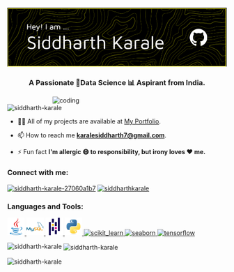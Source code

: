 ![Logo](https://github.com/siddharth-karale/siddharth-karale/blob/main/Yellow%20Banner.png)
<!-- <h1 align="center">Hi 👋, I'm Siddharth Karale</h1> -->
<h3 align="center">A Passionate 🎯Data Science 📊 Aspirant from India.</h3>

<img align="right" alt="coding" width="400" src="https://institute.careerguide.com/wp-content/uploads/2020/10/e426702edf874b181aced1e2fa5c6cde.gif">
 
<p align="left"> <img src="https://komarev.com/ghpvc/?username=siddharth-karale&label=Profile%20views&color=0e75b6&style=flat" alt="siddharth-karale" /> </p>

- 👨‍💻 All of my projects are available at [My Portfolio](https://siddharthkarale.notion.site/Siddharth-Karale-077f8cda53e8450baefc7ac14264b7b1).

- 📫 How to reach me **karalesiddharth7@gmail.com**.

- ⚡ Fun fact **I'm allergic 😷 to responsibility, but irony loves ❤️ me.**

<h3 align="left">Connect with me:</h3>
<p align="left">
<a href="https://linkedin.com/in/siddharth-karale-27060a1b7" target="blank"><img align="center" src="https://raw.githubusercontent.com/rahuldkjain/github-profile-readme-generator/master/src/images/icons/Social/linked-in-alt.svg" alt="siddharth-karale-27060a1b7" height="30" width="40" /></a>
<a href="https://kaggle.com/siddharthkarale" target="blank"><img align="center" src="https://raw.githubusercontent.com/rahuldkjain/github-profile-readme-generator/master/src/images/icons/Social/kaggle.svg" alt="siddharthkarale" height="30" width="40" /></a>
</p>

<h3 align="left">Languages and Tools:</h3>
<p align="left"> <a href="https://www.java.com" target="_blank" rel="noreferrer"> <img src="https://raw.githubusercontent.com/devicons/devicon/master/icons/java/java-original.svg" alt="java" width="40" height="40"/> </a> <a href="https://www.mysql.com/" target="_blank" rel="noreferrer"> <img src="https://raw.githubusercontent.com/devicons/devicon/master/icons/mysql/mysql-original-wordmark.svg" alt="mysql" width="40" height="40"/> </a> <a href="https://pandas.pydata.org/" target="_blank" rel="noreferrer"> <img src="https://raw.githubusercontent.com/devicons/devicon/2ae2a900d2f041da66e950e4d48052658d850630/icons/pandas/pandas-original.svg" alt="pandas" width="40" height="40"/> </a> <a href="https://www.python.org" target="_blank" rel="noreferrer"> <img src="https://raw.githubusercontent.com/devicons/devicon/master/icons/python/python-original.svg" alt="python" width="40" height="40"/> </a> <a href="https://scikit-learn.org/" target="_blank" rel="noreferrer"> <img src="https://upload.wikimedia.org/wikipedia/commons/0/05/Scikit_learn_logo_small.svg" alt="scikit_learn" width="40" height="40"/> </a> <a href="https://seaborn.pydata.org/" target="_blank" rel="noreferrer"> <img src="https://seaborn.pydata.org/_images/logo-mark-lightbg.svg" alt="seaborn" width="40" height="40"/> </a> <a href="https://www.tensorflow.org" target="_blank" rel="noreferrer"> <img src="https://www.vectorlogo.zone/logos/tensorflow/tensorflow-icon.svg" alt="tensorflow" width="40" height="40"/> </a> </p>

<p><img align="left" src="https://github-readme-stats.vercel.app/api/top-langs?username=siddharth-karale&show_icons=true&locale=en&layout=compact" alt="siddharth-karale" /></p>

<p>&nbsp;<img align="center" src="https://github-readme-stats.vercel.app/api?username=siddharth-karale&show_icons=true&locale=en" alt="siddharth-karale" /></p>

<p><img align="center" src="https://github-readme-streak-stats.herokuapp.com/?user=siddharth-karale&" alt="siddharth-karale" /></p>
